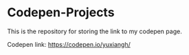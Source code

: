 # Codepen-Projects
This is the repository for storing the link to my codepen page.

Codepen link: https://codepen.io/yuxiangh/
